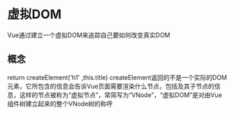 # 虚拟DOM
  Vue通过建立一个虚拟DOM来追踪自己要如何改变真实DOM
  ## 概念
  return createElement('h1' ,this.title)
  createElement返回的不是一个实际的DOM元素，它所包含的信息会告诉Vue页面需要渲染什么节点，包括及其子节点的信息，这样的节点被称为“虚拟节点”，常简写为“VNode”，“虚拟DOM”是对由Vue组件树建立起来的整个VNode树的称呼